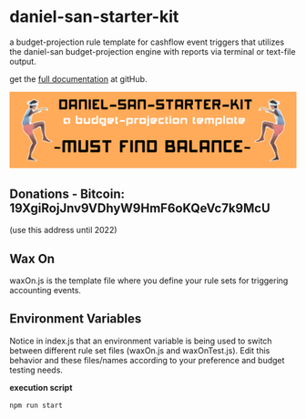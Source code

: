 # daniel-san-starter-kit
a budget-projection rule template for cashflow event triggers that utilizes the daniel-san budget-projection engine with reports via terminal or text-file output.

get the [full documentation](https://github.com/jaredboice/daniel-san) at gitHub.

![Daniel-San](screenshots/daniel-san-starter-kit-logo.png 'Daniel-San')

## Donations - Bitcoin: 19XgiRojJnv9VDhyW9HmF6oKQeVc7k9McU 
(use this address until 2022)

## Wax On
waxOn.js is the template file where you define your rule sets for triggering accounting events.

## Environment Variables
Notice in index.js that an environment variable is being used to switch between different rule set files (waxOn.js and waxOnTest.js). Edit this behavior and these files/names according to your preference and budget testing needs.

**execution script**
```javascript
npm run start
```